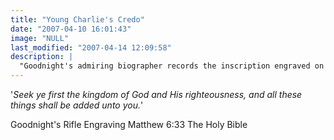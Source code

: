```yaml
---
title: "Young Charlie's Credo"
date: "2007-04-10 16:01:43"
image: "NULL"
last_modified: "2007-04-14 12:09:58"
description: |
  "Goodnight's admiring biographer records the inscription engraved on the barrel of young Charlie's "fine rifle" from his days as a Confederate Frontier Regiment member and Indian fighter..."
---
```


'<i>Seek ye first the kingdom of God and His righteousness, and all these things shall be added unto you.</i>'

Goodnight's Rifle Engraving
Matthew 6:33
The Holy Bible
